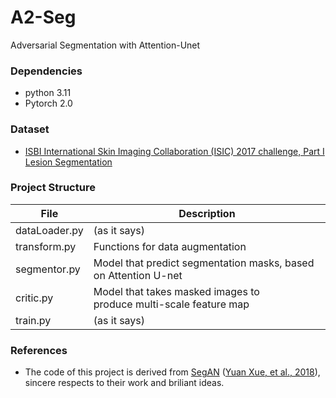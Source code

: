 # A2-Seg

 Adversarial Segmentation with Attention-Unet

### Dependencies

* python 3.11
* Pytorch 2.0

### **Dataset**

- [ISBI International Skin Imaging Collaboration (ISIC) 2017 challenge, Part I Lesion Segmentation](https://challenge.kitware.com/#challenge/n/ISIC_2017%3A_Skin_Lesion_Analysis_Towards_Melanoma_Detection)

### **Project Structure**

| File          | Description                                                        |
| ------------- | ------------------------------------------------------------------ |
| dataLoader.py | (as it says)                                                       |
| transform.py  | Functions for data augmentation                                    |
| segmentor.py  | Model that predict segmentation masks, based on Attention U-net    |
| critic.py     | Model that takes masked images to produce multi-scale feature map |
| train.py      | (as it says)                                                       |

### **References**

- The code of this project is derived from [SegAN](https://github.com/YuanXue1993/SegAN) ([Yuan Xue, et al., 2018](https://arxiv.org/abs/1706.01805)), sincere respects to their work and briliant ideas.

